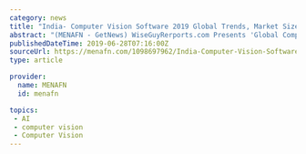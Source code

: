 ```yaml
---
category: news
title: "India- Computer Vision Software 2019 Global Trends, Market Size, Share, Status, SWOT Analysis and Forecast to 2024"
abstract: "(MENAFN - GetNews) WiseGuyRerports.com Presents 'Global Computer Vision Software Market 2019 by Manufacturers, Countries, Type and Application, Forecast to 2024â€ New Document to its Studies ..."
publishedDateTime: 2019-06-28T07:16:00Z
sourceUrl: https://menafn.com/1098697962/India-Computer-Vision-Software-2019-Global-Trends-Market-Size-Share-Status-SWOT-Analysis-and-Forecast-to-2024?src=Rss
type: article

provider:
  name: MENAFN
  id: menafn

topics:
 - AI
 - computer vision
 - Computer Vision
---
```

